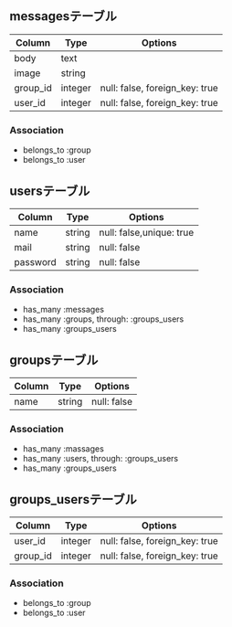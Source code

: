 <!-- # README

This README would normally document whatever steps are necessary to get the
application up and running.

Things you may want to cover:

* Ruby version

* System dependencies

* Configuration

* Database creation

* Database initialization

* How to run the test suite

* Services (job queues, cache servers, search engines, etc.)

* Deployment instructions

* ... -->


## messagesテーブル

| Column   | Type    | Options                        |
| -------- | ------- | ------------------------------ |
| body     | text    |                                |
| image    | string  |                                |
| group_id | integer | null: false, foreign_key: true |
| user_id  | integer | null: false, foreign_key: true |

### Association
- belongs_to :group
- belongs_to :user
  
## usersテーブル

| Column   | Type   | Options                  |
| -------- | ------ | ------------------------ |
| name     | string | null: false,unique: true |
| mail     | string | null: false              |
| password | string | null: false              |

### Association
- has_many :messages
- has_many :groups, through: :groups_users
- has_many :groups_users
  

## groupsテーブル

| Column | Type   | Options     |
| ------ | ------ | ----------- |
| name   | string | null: false |

### Association
- has_many :massages
- has_many :users, through: :groups_users
- has_many :groups_users


## groups_usersテーブル

| Column   | Type    | Options                        |
| -------- | ------- | ------------------------------ |
| user_id  | integer | null: false, foreign_key: true |
| group_id | integer | null: false, foreign_key: true |

### Association
- belongs_to :group
- belongs_to :user
  
